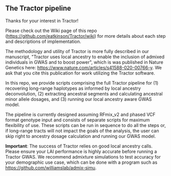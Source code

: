 ## The Tractor pipeline

Thanks for your interest in Tractor!

Please check out the Wiki page of this repo (https://github.com/eatkinson/Tractor/wiki) for more details about each step and descriptions of implementation.

The methodology and utility of Tractor is more fully described in our manuscript, "Tractor uses local ancestry to enable the inclusion of admixed individuals in GWAS and to boost power", which is was published in Nature Genetics here: https://www.nature.com/articles/s41588-020-00766-y. We ask that you cite this publication for work utilizing the Tractor software.


In this repo, we provide scripts comprising the full Tractor pipeline for (1) recovering long-range haplotypes as informed by local ancestry deconvolution, (2) extracting ancestral segments and calculating ancestral minor allele dosages, and (3) running our local ancestry aware GWAS model.

The pipeline is currently designed assuming RFmix_v2 and phased VCF format genotype input and consists of separate scripts for maximum flexibility of use. These scripts can be run in sequence to do all the steps or, if long-range tracts will not impact the goals of the analysis, the user can skip right to ancestry dosage calculation and running our GWAS model.


**Important**: The success of Tractor relies on good local ancestry calls. Please ensure your LAI performance is highly accurate before running a Tractor GWAS. We recommend admixture simulations to test accuracy for your demographic use case, which can be done with a program such as https://github.com/williamslab/admix-simu. 
